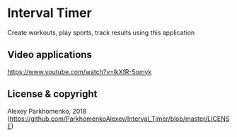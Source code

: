 # Interval Timer
Create workouts, play sports, track results using this application

## Video applications 
https://www.youtube.com/watch?v=lkXfR-5omyk

## License & copyright
Alexey Parkhomenko, 2018 (https://github.com/ParkhomenkoAlexey/Interval_Timer/blob/master/LICENSE)
